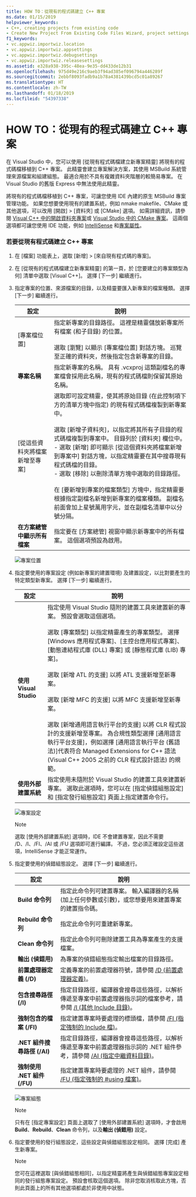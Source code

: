 ```yaml
---
title: HOW TO：從現有的程式碼建立 C++ 專案
ms.date: 01/15/2019
helpviewer_keywords:
- C++, creating projects from existing code
- Create New Project From Existing Code Files Wizard, project settings
f1_keywords:
- vc.appwiz.importwiz.location
- vc.appwiz.importwiz.appsettings
- vc.appwiz.importwiz.debugsettings
- vc.appwiz.importwiz.releasesettings
ms.assetid: e328a938-395c-48ea-9e35-dd433de12b31
ms.openlocfilehash: 975d49e216c9aeb3f94ad385ef096794a446289f
ms.sourcegitcommit: 2ebbf8093fadb9a1b78a4381439bcd5c01a89267
ms.translationtype: HT
ms.contentlocale: zh-TW
ms.lasthandoff: 01/18/2019
ms.locfileid: "54397338"
---
```

# <a name="how-to-create-a-c-project-from-existing-code"></a>HOW TO：從現有的程式碼建立 C++ 專案

在 Visual Studio 中，您可以使用 [從現有程式碼檔建立新專案精靈] 將現有的程式碼檔移植到 C++ 專案。 此精靈會建立專案解決方案，其使用 MSBuild 系統管理來源檔案和組建組態。 最適合用於不具有複雜資料夾階層的較簡易專案。 在 Visual Studio 的舊版 Express 中無法使用此精靈。 

將現有的程式碼檔移植到 C++ 專案，可讓您使用 IDE 內建的原生 MSBuild 專案管理功能。 如果您想要使用現有的建置系統，例如 nmake makefile、CMake 或其他選項，可以改用 [開啟] > [資料夾] 或 [CMake] 選項。 如需詳細資訊，請參閱 [Visual C++ 中的開啟資料夾專案](../ide/non-msbuild-projects.md)或 [Visual Studio 中的 CMake 專案](../ide/cmake-tools-for-visual-cpp.md)。 這兩個選項都可讓您使用 IDE 功能，例如 [IntelliSense](/visualstudio/ide/using-intellisense) 和[專案屬性](../ide/working-with-project-properties.md)。

### <a name="to-create-a-c-project-from-existing-code"></a>若要從現有程式碼建立 C++ 專案

1. 在 [檔案] 功能表上，選取 [新增] > [來自現有程式碼的專案]。

1. 在 [從現有的程式碼檔建立新專案精靈] 的第一頁，於 [您要建立的專案類型為何] 清單中選取 [Visual C++]。 選擇 [下一步]  繼續進行。

1. 指定專案的位置、來源檔案的目錄，以及精靈要匯入新專案的檔案種類。 選擇 [下一步]  繼續進行。

    | 設定 | 說明 |
    | --- | --- |
    | [專案檔位置] | 指定新專案的目錄路徑。 這裡是精靈儲放新專案所有檔案 (和子目錄) 的位置。<br/><br/>選取 [瀏覽] 以顯示 [專案檔位置] 對話方塊。 巡覽至正確的資料夾，然後指定包含新專案的目錄。 |
    | **專案名稱** | 指定新專案的名稱。 具有 .vcxproj 這類副檔名的專案檔會採用此名稱，現有的程式碼檔則保留其原始名稱。 |
    | [從這些資料夾將檔案新增至專案] | 選取即可設定精靈，使其將原始目錄 (在此控制項下方的清單方塊中指定) 的現有程式碼檔複製到新專案中。<br/><br/>選取 [新增子資料夾]，以指定將其所有子目錄的程式碼檔複製到專案中。 目錄列於 [資料夾] 欄位中。<br/>- 選取 [新增] 即可顯示 [從這個資料夾將檔案新增到專案中] 對話方塊，以指定精靈要在其中搜尋現有程式碼檔的目錄。<br/>- 選取 [移除] 以刪除清單方塊中選取的目錄路徑。<br/><br/>在 [要新增到專案的檔案類型] 方塊中，指定精靈要根據指定副檔名新增到新專案的檔案種類。 副檔名前面會加上星號萬用字元，並在副檔名清單中以分號分隔。 |
    | **在方案總管中顯示所有檔案** | 指定要在 [方案總管] 視窗中顯示新專案中的所有檔案。 這個選項預設為啟用。 |

    ![專案位置](media/location.png)

1. 指定要使用的專案設定 (例如新專案的建置環境) 及建置設定，以比對要產生的特定類型新專案。 選擇 [下一步]  繼續進行。

    | 設定 | 說明 |
    | --- | --- |
    | **使用 Visual Studio** | 指定使用 Visual Studio 隨附的建置工具來建置新的專案。 預設會選取這個選項。<br/><br/>選取 [專案類型] 以指定精靈產生的專案類型。 選擇 [Windows 應用程式專案]、[主控台應用程式專案]、[動態連結程式庫 (DLL) 專案] 或 [靜態程式庫 (LIB) 專案]。<br/><br/>選取 [新增 ATL 的支援] 以將 ATL 支援新增至新專案。<br/><br/>選取 [新增 MFC 的支援] 以將 MFC 支援新增至新專案。<br/><br/>選取 [新增通用語言執行平台的支援] 以將 CLR 程式設計的支援新增至專案。 為合規性類型選擇 [通用語言執行平台支援]，例如選擇 [通用語言執行平台 (舊語法)]代表符合 Managed Extensions for C++ 語法 (Visual C++ 2005 之前的 CLR 程式設計語法) 的規範。 |
    | **使用外部建置系統** | 指定使用未隨附於 Visual Studio 的建置工具來建置新專案。 選取此選項時，您可以在 [指定偵錯組態設定] 和 [指定發行組態設定] 頁面上指定建置命令行。 |

    ![專案設定](media/settings.png)

    > [!NOTE]
    > 選取 [使用外部建置系統] 選項時，IDE 不會建置專案，因此不需要 /D、/I、/FI、/AI 或 /FU 選項即可進行編譯。 不過，您必須正確設定這些選項，IntelliSense 才能正常運作。

1. 指定要使用的偵錯組態設定。 選擇 [下一步]  繼續進行。

    | 設定 | 說明 |
    | --- | --- |
    | **Build 命令列** | 指定此命令列可建置專案。 輸入編譯器的名稱 (加上任何參數或引數)，或您想要用來建置專案的建置指令碼。 |
    | **Rebuild 命令列** | 指定此命令列可重建新專案。 |
    | **Clean 命令列** | 指定此命令列可刪除建置工具為專案產生的支援檔案。 |
    | **輸出 (偵錯用)** | 為專案的偵錯組態指定輸出檔案的目錄路徑。 |
    | **前置處理器定義 (/D)** | 定義專案的前置處理器符號，請參閱 [/D (前置處理器定義)](../build/reference/d-preprocessor-definitions.md)。 |
    | **包含搜尋路徑 (/I)** | 指定目錄路徑，編譯器會搜尋這些路徑，以解析傳遞至專案中前置處理器指示詞的檔案參考，請參閱 [/I (其他 Include 目錄)](../build/reference/i-additional-include-directories.md)。 |
    | **強制包含的檔案 (/FI)** | 指定建置專案時要處理的標頭檔，請參閱 [/FI (指定強制的 Include 檔)](../build/reference/fi-name-forced-include-file.md)。 |
    | **.NET 組件搜尋路徑 (/AI)** | 指定目錄路徑，編譯器會搜尋這些路徑，以解析傳遞至專案中前置處理器指示詞的 .NET 組件參考，請參閱 [/AI (指定中繼資料目錄)](../build/reference/ai-specify-metadata-directories.md)。 |
    | **強制使用 .NET 組件 (/FU)** | 指定建置專案時要處理的 .NET 組件，請參閱 [/FU (指定強制的 #using 檔案)](../build/reference/fu-name-forced-hash-using-file.md)。 |

    ![專案組態](media/config.png)

    > [!NOTE]
    > 只有在 [指定專案設定] 頁面上選取了 [使用外部建置系統] 選項時，才會啟用 **Build**、**Rebuild**、**Clean** 命令列，以及**輸出 (偵錯用)** 設定。

1. 指定要使用的發行組態設定，這些設定與偵錯組態設定相同。 選擇 [完成] 產生新專案。

    > [!NOTE]
    > 您可在這裡選取 [與偵錯組態相同]，以指定精靈將產生與偵錯組態專案設定相同的發行組態專案設定。 預設會核取這個選項。 除非您取消核取此方塊，否則此頁面上的所有其他選項都處於非使用中狀態。

